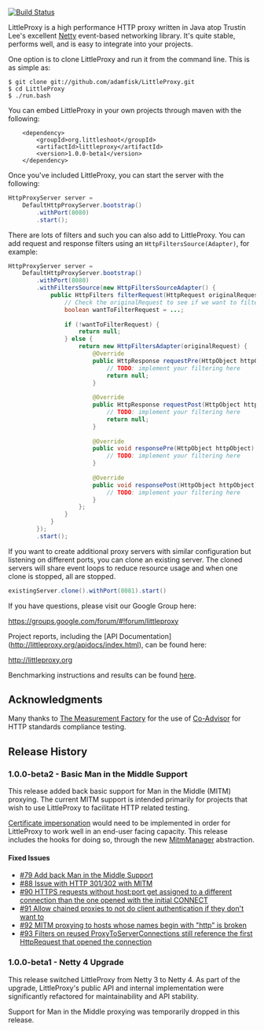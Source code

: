 [![Build Status](https://travis-ci.org/adamfisk/LittleProxy.png?branch=master)](https://travis-ci.org/adamfisk/LittleProxy)

LittleProxy is a high performance HTTP proxy written in Java atop Trustin Lee's excellent [Netty](netty.io) event-based networking library. It's quite stable, performs well, and is easy to integrate into your projects. 

One option is to clone LittleProxy and run it from the command line. This is as simple as:

```
$ git clone git://github.com/adamfisk/LittleProxy.git
$ cd LittleProxy
$ ./run.bash
```

You can embed LittleProxy in your own projects through maven with the following:

```
    <dependency>
        <groupId>org.littleshoot</groupId>
        <artifactId>littleproxy</artifactId>
        <version>1.0.0-beta1</version>
    </dependency>
```

Once you've included LittleProxy, you can start the server with the following:

```java
HttpProxyServer server =
    DefaultHttpProxyServer.bootstrap()
        .withPort(8080)
        .start();
```

There are lots of filters and such you can also add to LittleProxy. You can add
request and response filters using an `HttpFiltersSource(Adapter)`, for example:

```java
HttpProxyServer server =
    DefaultHttpProxyServer.bootstrap()
        .withPort(8080)
        .withFiltersSource(new HttpFiltersSourceAdapter() {
            public HttpFilters filterRequest(HttpRequest originalRequest) {
                // Check the originalRequest to see if we want to filter it
                boolean wantToFilterRequest = ...;
                
                if (!wantToFilterRequest) {
                    return null;
                } else {
                    return new HttpFiltersAdapter(originalRequest) {
                        @Override
                        public HttpResponse requestPre(HttpObject httpObject) {
                            // TODO: implement your filtering here
                            return null;
                        }
                    
                        @Override
                        public HttpResponse requestPost(HttpObject httpObject) {
                            // TODO: implement your filtering here
                            return null;
                        }
                    
                        @Override
                        public void responsePre(HttpObject httpObject) {
                            // TODO: implement your filtering here
                        }
                    
                        @Override
                        public void responsePost(HttpObject httpObject) {
                            // TODO: implement your filtering here
                        }   
                    };
                }
            }
        });
        .start();
```                

If you want to create additional proxy servers with similar configuration but
listening on different ports, you can clone an existing server.  The cloned
servers will share event loops to reduce resource usage and when one clone is
stopped, all are stopped.

```java
existingServer.clone().withPort(8081).start()
```

If you have questions, please visit our Google Group here:

https://groups.google.com/forum/#!forum/littleproxy

Project reports, including the [API Documentation]
(http://littleproxy.org/apidocs/index.html), can be found here:

http://littleproxy.org

Benchmarking instructions and results can be found [here](performance).

Acknowledgments
---------------

Many thanks to [The Measurement Factory](http://www.measurement-factory.com/) for the
use of [Co-Advisor](http://coad.measurement-factory.com/) for HTTP standards
compliance testing. 

Release History
---------------

### 1.0.0-beta2 - Basic Man in the Middle Support

This release added back basic support for Man in the Middle (MITM) proxying.
The current MITM support is intended primarily for projects that wish to use
LittleProxy to facilitate HTTP related testing.
 
[Certificate impersonation](https://github.com/adamfisk/LittleProxy/issues/85)
would need to be implemented in order for LittleProxy to work well in an
end-user facing capacity.  This release includes the hooks for doing so, through
the new [MitmManager](src/main/java/org/littleshoot/proxy/MitmManager.java)
abstraction.

#### Fixed Issues

- [#79 Add back Man in the Middle Support](https://github.com/adamfisk/LittleProxy/issues/79)
- [#88 Issue with HTTP 301/302 with MITM](https://github.com/adamfisk/LittleProxy/issues/88)
- [#90 HTTPS requests without host:port get assigned to a different connection than the one opened with the initial CONNECT](https://github.com/adamfisk/LittleProxy/issues/90)
- [#91 Allow chained proxies to not do client authentication if they don't want to](https://github.com/adamfisk/LittleProxy/issues/91)
- [#92 MITM proxying to hosts whose names begin with "http" is broken](https://github.com/adamfisk/LittleProxy/issues/92)
- [#93 Filters on reused ProxyToServerConnections still reference the first HttpRequest that opened the connection](https://github.com/adamfisk/LittleProxy/issues/93)


### 1.0.0-beta1 - Netty 4 Upgrade

This release switched LittleProxy from Netty 3 to Netty 4.  As part of the
upgrade, LittleProxy's public API and internal implementation were significantly
refactored for maintainability and API stability.

Support for Man in the Middle proxying was temporarily dropped in this release.